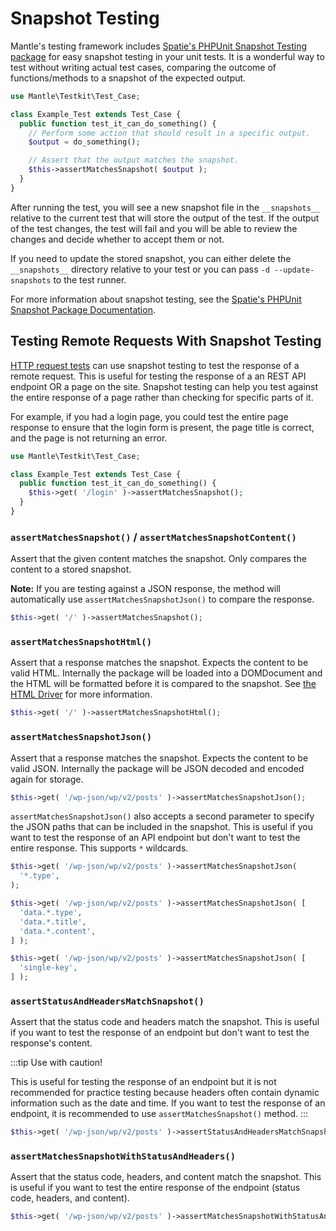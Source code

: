 # Snapshot Testing

Mantle's testing framework includes [Spatie's PHPUnit Snapshot Testing
package](https://github.com/spatie/phpunit-snapshot-assertions) for easy
snapshot testing in your unit tests. It is a wonderful way to test without
writing actual test cases, comparing the outcome of functions/methods to a
snapshot of the expected output.

```php
use Mantle\Testkit\Test_Case;

class Example_Test extends Test_Case {
  public function test_it_can_do_something() {
    // Perform some action that should result in a specific output.
    $output = do_something();

    // Assert that the output matches the snapshot.
    $this->assertMatchesSnapshot( $output );
  }
}
```

After running the test, you will see a new snapshot file in the `__snapshots__`
relative to the current test that will store the output of the test. If the
output of the test changes, the test will fail and you will be able to review
the changes and decide whether to accept them or not.

If you need to update the stored snapshot, you can either delete the
`__snapshots__` directory relative to your test or you can pass `-d
--update-snapshots` to the test runner.

For more information about snapshot testing, see the [Spatie's PHPUnit Snapshot
Package Documentation](https://github.com/spatie/phpunit-snapshot-assertions).

## Testing Remote Requests With Snapshot Testing

[HTTP request tests](/docs/testing/requests) can use snapshot testing to test the
response of a remote request. This is useful for testing the response of a an
REST API endpoint OR a page on the site. Snapshot testing can help you test
against the entire response of a page rather than checking for specific parts of
it.

For example, if you had a login page, you could test the entire page response to
ensure that the login form is present, the page title is correct, and the page
is not returning an error.

```php
use Mantle\Testkit\Test_Case;

class Example_Test extends Test_Case {
  public function test_it_can_do_something() {
    $this->get( '/login' )->assertMatchesSnapshot();
  }
}
```

### `assertMatchesSnapshot()` / `assertMatchesSnapshotContent()`

Assert that the given content matches the snapshot. Only compares the content to
a stored snapshot.

**Note:** If you are testing against a JSON response, the method will automatically use `assertMatchesSnapshotJson()` to compare the response.

```php
$this->get( '/' )->assertMatchesSnapshot();
```

### `assertMatchesSnapshotHtml()`

Assert that a response matches the snapshot. Expects the content to be valid
HTML. Internally the package will be loaded into a DOMDocument and the HTML will
be formatted before it is compared to the snapshot. See [the HTML
Driver](https://github.com/spatie/phpunit-snapshot-assertions/blob/main/src/Drivers/HtmlDriver.php) for more information.

```php
$this->get( '/' )->assertMatchesSnapshotHtml();
```

### `assertMatchesSnapshotJson()`

Assert that a response matches the snapshot. Expects the content to be valid
JSON. Internally the package will be JSON decoded and encoded again for storage.

```php
$this->get( '/wp-json/wp/v2/posts' )->assertMatchesSnapshotJson();
```

`assertMatchesSnapshotJson()` also accepts a second parameter to specify the
JSON paths that can be included in the snapshot. This is useful if you want to
test the response of an API endpoint but don't want to test the entire response.
This supports `*` wildcards.

```php
$this->get( '/wp-json/wp/v2/posts' )->assertMatchesSnapshotJson(
  '*.type',
);

$this->get( '/wp-json/wp/v2/posts' )->assertMatchesSnapshotJson( [
  'data.*.type',
  'data.*.title',
  'data.*.content',
] );

$this->get( '/wp-json/wp/v2/posts' )->assertMatchesSnapshotJson( [
  'single-key',
] );
```

### `assertStatusAndHeadersMatchSnapshot()`

Assert that the status code and headers match the snapshot. This is useful if
you want to test the response of an endpoint but don't want to test the
response's content.

:::tip Use with caution!

This is useful for testing the response of an endpoint but it is not recommended
for practice testing because headers often contain dynamic information such as
the date and time. If you want to test the response of an endpoint, it is
recommended to use `assertMatchesSnapshot()` method.
:::

```php
$this->get( '/wp-json/wp/v2/posts' )->assertStatusAndHeadersMatchSnapshot();
```

### `assertMatchesSnapshotWithStatusAndHeaders()`

Assert that the status code, headers, and content match the snapshot. This is
useful if you want to test the entire response of the endpoint (status code,
headers, and content).

```php
$this->get( '/wp-json/wp/v2/posts' )->assertMatchesSnapshotWithStatusAndHeaders();
```